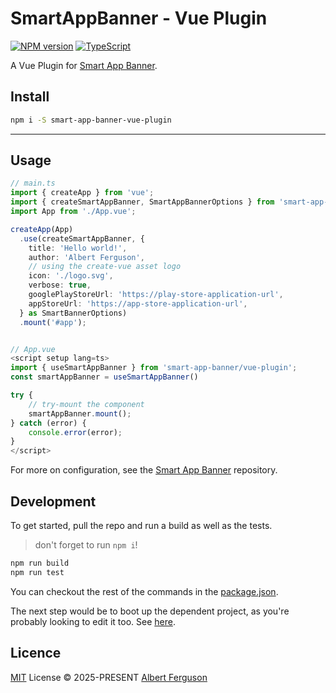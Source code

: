 # SmartAppBanner - Vue Plugin

[![NPM version](https://img.shields.io/npm/v/smart-app-banner?color=a1b858&label=)](https://www.npmjs.com/package/smart-app-banner) [![TypeScript](https://img.shields.io/badge/%3C%2F%3E-TypeScript-%230074c1.svg)](http://www.typescriptlang.org/)

A Vue Plugin for [Smart App Banner](https://github.com/albert118/smart-app-banner).

## Install

```sh
npm i -S smart-app-banner-vue-plugin
```

---

## Usage

```ts
// main.ts
import { createApp } from 'vue';
import { createSmartAppBanner, SmartAppBannerOptions } from 'smart-app-banner/vue-plugin';
import App from './App.vue';

createApp(App)
  .use(createSmartAppBanner, {
    title: 'Hello world!',
    author: 'Albert Ferguson',
    // using the create-vue asset logo
    icon: './logo.svg',
    verbose: true,
    googlePlayStoreUrl: 'https://play-store-application-url',
    appStoreUrl: 'https://app-store-application-url',
  } as SmartBannerOptions)
  .mount('#app');


// App.vue
<script setup lang=ts>
import { useSmartAppBanner } from 'smart-app-banner/vue-plugin';
const smartAppBanner = useSmartAppBanner()

try {
    // try-mount the component
    smartAppBanner.mount();
} catch (error) {
    console.error(error);
}
</script>
```

For more on configuration, see the [Smart App Banner](https://github.com/albert118/smart-app-banner) repository.

## Development

To get started, pull the repo and run a build as well as the tests.

> don't forget to run `npm i`!

```ts
npm run build
npm run test
```

You can checkout the rest of the commands in the [package.json](./package.json).

The next step would be to boot up the dependent project, as you're probably looking to edit it too. See [here](https://github.com/albert118/smart-app-banner).

## Licence

[MIT](./LICENSE) License © 2025-PRESENT [Albert Ferguson](https://github.com/albert118/)
